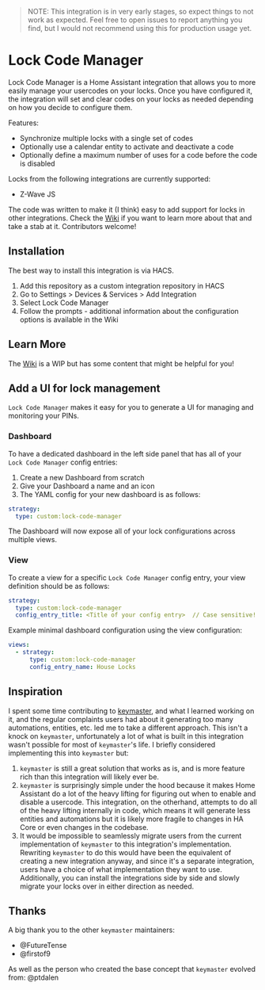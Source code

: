 > NOTE: This integration is in very early stages, so expect things to not work as expected. Feel free to open issues to report anything you find, but I would not recommend using this for production usage yet.

# Lock Code Manager

Lock Code Manager is a Home Assistant integration that allows you to more easily manage your usercodes on your locks. Once you have configured it, the integration will set and clear codes on your locks as needed depending on how you decide to configure them.

Features:
- Synchronize multiple locks with a single set of codes
- Optionally use a calendar entity to activate and deactivate a code
- Optionally define a maximum number of uses for a code before the code is disabled

Locks from the following integrations are currently supported:
- Z-Wave JS

The code was written to make it (I think) easy to add support for locks in other integrations. Check the [Wiki](https://github.com/raman325/lock_code_manager/wiki) if you want to learn more about that and take a stab at it. Contributors welcome!

## Installation

The best way to install this integration is via HACS.

1. Add this repository as a custom integration repository in HACS
2. Go to Settings > Devices & Services > Add Integration
3. Select Lock Code Manager
4. Follow the prompts - additional information about the configuration options is available in the Wiki

## Learn More

The [Wiki](https://github.com/raman325/lock_code_manager/wiki) is a WIP but has some content that might be helpful for you!

## Add a UI for lock management

`Lock Code Manager` makes it easy for you to generate a UI for managing and monitoring your PINs.

### Dashboard

To have a dedicated dashboard in the left side panel that has all of your `Lock Code Manager` config entries:
1. Create a new Dashboard from scratch
2. Give your Dashboard a name and an icon
3. The YAML config for your new dashboard is as follows:

```yaml
strategy:
  type: custom:lock-code-manager

```

The Dashboard will now expose all of your lock configurations across multiple views.

### View

To create a view for a specific `Lock Code Manager` config entry, your view definition should be as follows:

```yaml
strategy:
  type: custom:lock-code-manager
  config_entry_title: <Title of your config entry>  // Case sensitive!
```

Example minimal dashboard configuration using the view configuration:

```yaml
views:
  - strategy:
      type: custom:lock-code-manager
      config_entry_name: House Locks
```

## Inspiration

I spent some time contributing to [keymaster](https://github.com/FutureTense/keymaster), and what I learned working on it, and the regular complaints users had about it generating too many automations, entities, etc. led me to take a different approach. This isn't a knock on `keymaster`, unfortunately a lot of what is built in this integration wasn't possible for most of `keymaster`'s life. I briefly considered implementing this into `keymaster` but:
1. `keymaster` is still a great solution that works as is, and is more feature rich than this integration will likely ever be.
2. `keymaster` is surprisingly simple under the hood because it makes Home Assistant do a lot of the heavy lifting for figuring out when to enable and disable a usercode. This integration, on the otherhand, attempts to do all of the heavy lifting internally in code, which means it will generate less entities and automations but it is likely more fragile to changes in HA Core or even changes in the codebase.
3. It would be impossible to seamlessly migrate users from the current implementation of `keymaster` to this integration's implementation. Rewriting `keymaster` to do this would have been the equivalent of creating a new integration anyway, and since it's a separate integration, users have a choice of what implementation they want to use. Additionally, you can install the integrations side by side and slowly migrate your locks over in either direction as needed.

## Thanks

A big thank you to the other `keymaster` maintainers:
- @FutureTense
- @firstof9

As well as the person who created the base concept that `keymaster` evolved from: @ptdalen
